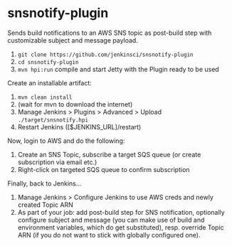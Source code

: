 snsnotify-plugin
================

Sends build notifications to an AWS SNS topic as post-build step with
customizable subject and message payload.

1. `git clone https://github.com/jenkinsci/snsnotify-plugin`
2. `cd snsnotify-plugin`
3. `mvn hpi:run`  compile and start Jetty with the Plugin ready to be used

Create an installable artifact:

1. `mvn clean install`
2. (wait for mvn to download the internet)
3. Manage Jenkins > Plugins > Advanced > Upload ```./target/snsnotify.hpi```
4. Restart Jenkins ([$JENKINS_URL]/restart)

Now, login to AWS and do the following:

1. Create an SNS Topic, subscribe a target SQS queue (or create subscription via email etc.)
2. Right-click on targeted SQS queue to confirm subscription 

Finally, back to Jenkins...

1. Manage Jenkins > Configure Jenkins to use AWS creds and newly created Topic ARN
2. As part of your job: add post-build step for SNS notification, optionally configure subject and message (you can make use of build and environment variables, which do get substituted), resp. override Topic ARN (if you do not want to stick with globally configured one).
